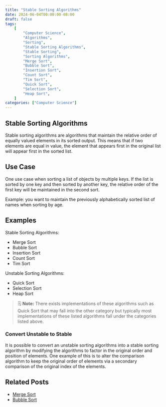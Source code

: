 ```yaml
---
title: "Stable Sorting Algorithms"
date: 2024-06-04T00:00:00-08:00
draft: false
tags:
    [
        "Computer Science",
        "Algorithms",
        "Sorting",
        "Stable Sorting Algorithms",
        "Stable Sorting",
        "Sorting Algorithms",
        "Merge Sort",
        "Bubble Sort",
        "Insertion Sort",
        "Count Sort",
        "Tim Sort",
        "Quick Sort",
        "Selection Sort",
        "Heap Sort",
    ]
categories: ["Computer Science"]
---
```


## Stable Sorting Algorithms

Stable sorting algorithms are algorithms that maintain the relative order of equally valued elements in its sorted output. This means that if two elements are equal in value, the element that appears first in the original list will appear first in the sorted list.

## Use Case

One use case when sorting a list of objects by multiple keys. If the list is sorted by one key and then sorted by another key, the relative order of the first key will be maintained in the second sort.

Example: you want to maintain the previously alphabetically sorted list of names when sorting by age.

## Examples

Stable Sorting Algorithms:

-   Merge Sort
-   Bubble Sort
-   Insertion Sort
-   Count Sort
-   Tim Sort

Unstable Sorting Algorithms:

-   Quick Sort
-   Selection Sort
-   Heap Sort

> 🗒️ **Note:** There exists implementations of these algorithms such as Quick Sort that may fall into the other category but typically most implementations of these listed algorithms fall under the categories listed above.

### Convert Unstable to Stable

It is possible to convert an unstable sorting algorithms into a stable sorting algorithm by modifying the algorithms to factor in the original order and position of elements. One example of this is to alter the comparison algorithm to keep the original order of elements via a secondary comparison of the original index of the elements.

## Related Posts

-   [Merge Sort](/posts/merge-sort)
-   [Bubble Sort](/posts/bubble-sort)
